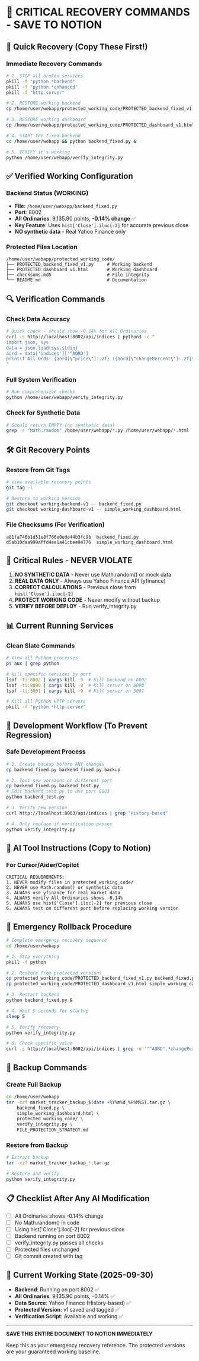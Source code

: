 # 🚨 CRITICAL RECOVERY COMMANDS - SAVE TO NOTION

## 📌 Quick Recovery (Copy These First!)

### Immediate Recovery Commands
```bash
# 1. STOP all broken services
pkill -f "python.*backend"
pkill -f "python.*enhanced"
pkill -f "http.server"

# 2. RESTORE working backend
cp /home/user/webapp/protected_working_code/PROTECTED_backend_fixed_v1.py /home/user/webapp/backend_fixed.py

# 3. RESTORE working dashboard
cp /home/user/webapp/protected_working_code/PROTECTED_dashboard_v1.html /home/user/webapp/simple_working_dashboard.html

# 4. START the fixed backend
cd /home/user/webapp && python backend_fixed.py &

# 5. VERIFY it's working
python /home/user/webapp/verify_integrity.py
```

## ✅ Verified Working Configuration

### Backend Status (WORKING)
- **File**: `/home/user/webapp/backend_fixed.py`
- **Port**: 8002
- **All Ordinaries**: 9,135.90 points, **-0.14% change** ✅
- **Key Feature**: Uses `hist['Close'].iloc[-2]` for accurate previous close
- **NO synthetic data** - Real Yahoo Finance only

### Protected Files Location
```
/home/user/webapp/protected_working_code/
├── PROTECTED_backend_fixed_v1.py     # Working backend
├── PROTECTED_dashboard_v1.html       # Working dashboard  
├── checksums.md5                     # File integrity
└── README.md                         # Documentation
```

## 🔍 Verification Commands

### Check Data Accuracy
```bash
# Quick check - should show -0.14% for All Ordinaries
curl -s http://localhost:8002/api/indices | python3 -c "
import json, sys
data = json.load(sys.stdin)
aord = data['indices']['^AORD']
print(f'All Ords: {aord[\"price\"]:.2f} ({aord[\"changePercent\"]:.2f}%)')
"
```

### Full System Verification
```bash
# Run comprehensive checks
python /home/user/webapp/verify_integrity.py
```

### Check for Synthetic Data
```bash
# Should return EMPTY (no synthetic data)
grep -r "Math.random" /home/user/webapp/*.py /home/user/webapp/*.html
```

## 🛠️ Git Recovery Points

### Restore from Git Tags
```bash
# View available recovery points
git tag -l

# Restore to working version
git checkout working-backend-v1 -- backend_fixed.py
git checkout working-dashboard-v1 -- simple_working_dashboard.html
```

### File Checksums (For Verification)
```
a81fa746b1d51e8f766e0ede44b3fc9b  backend_fixed.py
d5ab10daa999affd4ea1a41cbee94776  simple_working_dashboard.html
```

## 🚫 Critical Rules - NEVER VIOLATE

1. **NO SYNTHETIC DATA** - Never use Math.random() or mock data
2. **REAL DATA ONLY** - Always use Yahoo Finance API (yfinance)
3. **CORRECT CALCULATIONS** - Previous close from `hist['Close'].iloc[-2]`
4. **PROTECT WORKING CODE** - Never modify without backup
5. **VERIFY BEFORE DEPLOY** - Run verify_integrity.py

## 📊 Current Running Services

### Clean Slate Commands
```bash
# View all Python processes
ps aux | grep python

# Kill specific services by port
lsof -ti:8002 | xargs kill -9  # Kill backend on 8002
lsof -ti:8090 | xargs kill -9  # Kill server on 8090
lsof -ti:3001 | xargs kill -9  # Kill server on 3001

# Kill all Python HTTP servers
pkill -f "python.*http.server"
```

## 🔧 Development Workflow (To Prevent Regression)

### Safe Development Process
```bash
# 1. Create backup before ANY changes
cp backend_fixed.py backend_fixed.py.backup

# 2. Test new versions on different port
cp backend_fixed.py backend_test.py
# Edit backend_test.py to use port 8003
python backend_test.py

# 3. Verify new version
curl http://localhost:8003/api/indices | grep "History-based"

# 4. Only replace if verification passes
python verify_integrity.py
```

## 📝 AI Tool Instructions (Copy to Notion)

### For Cursor/Aider/Copilot
```
CRITICAL REQUIREMENTS:
1. NEVER modify files in protected_working_code/
2. NEVER use Math.random() or synthetic data
3. ALWAYS use yfinance for real market data
4. ALWAYS verify All Ordinaries shows -0.14%
5. ALWAYS use hist['Close'].iloc[-2] for previous close
6. ALWAYS test on different port before replacing working version
```

## 🔄 Emergency Rollback Procedure

```bash
# Complete emergency recovery sequence
cd /home/user/webapp

# 1. Stop everything
pkill -f python

# 2. Restore from protected versions
cp protected_working_code/PROTECTED_backend_fixed_v1.py backend_fixed.py
cp protected_working_code/PROTECTED_dashboard_v1.html simple_working_dashboard.html

# 3. Restart backend
python backend_fixed.py &

# 4. Wait 5 seconds for startup
sleep 5

# 5. Verify recovery
python verify_integrity.py

# 6. Check specific value
curl -s http://localhost:8002/api/indices | grep -o '"^AORD".*changePercent":[^,]*' 
```

## 💾 Backup Commands

### Create Full Backup
```bash
cd /home/user/webapp
tar -czf market_tracker_backup_$(date +%Y%m%d_%H%M%S).tar.gz \
    backend_fixed.py \
    simple_working_dashboard.html \
    protected_working_code/ \
    verify_integrity.py \
    FILE_PROTECTION_STRATEGY.md
```

### Restore from Backup
```bash
# Extract backup
tar -xzf market_tracker_backup_*.tar.gz

# Restore and verify
python verify_integrity.py
```

## 📋 Checklist After Any AI Modification

- [ ] All Ordinaries shows -0.14% change
- [ ] No Math.random() in code
- [ ] Using hist['Close'].iloc[-2] for previous close
- [ ] Backend running on port 8002
- [ ] verify_integrity.py passes all checks
- [ ] Protected files unchanged
- [ ] Git commit created with tag

## 🎯 Current Working State (2025-09-30)

- **Backend**: Running on port 8002 ✅
- **All Ordinaries**: 9,135.90 points, -0.14% ✅
- **Data Source**: Yahoo Finance (History-based) ✅
- **Protected Version**: v1 saved and tagged ✅
- **Verification Script**: Available and working ✅

---

**SAVE THIS ENTIRE DOCUMENT TO NOTION IMMEDIATELY**

Keep this as your emergency recovery reference. The protected versions are your guaranteed working baseline.